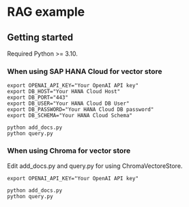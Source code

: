 # RAG example

## Getting started

Required Python >= 3.10.

### When using SAP HANA Cloud for vector store

```shell
export OPENAI_API_KEY="Your OpenAI API key"
export DB_HOST="Your HANA Cloud Host"
export DB_PORT="443"
export DB_USER="Your HANA Cloud DB User"
export DB_PASSWORD="Your HANA Cloud DB password"
export DB_SCHEMA="Your HANA Cloud Schema"

python add_docs.py
python query.py
```

### When using Chroma for vector store

Edit add_docs.py and query.py for using ChromaVectoreStore.

```shell
export OPENAI_API_KEY="Your OpenAI API key"

python add_docs.py
python query.py
```
